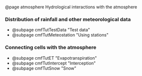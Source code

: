 @page atmosphere Hydrological interactions with the atmosphere

### Distribution of rainfall and other meteorological data

  - @subpage cmfTutTestData "Test data"
  - @subpage cmfTutMeteostation "Using stations"

### Connecting cells with the atmosphere 

  - @subpage cmfTutET "Evapotranspiration"
  - @subpage cmfTutIntercept "Interception"
  - @subpage cmfTutSnow "Snow"
